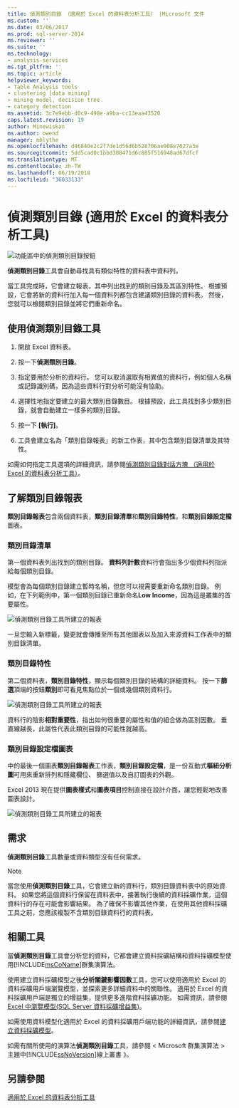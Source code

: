 ```yaml
---
title: 偵測類別目錄 （適用於 Excel 的資料表分析工具） |Microsoft 文件
ms.custom: ''
ms.date: 03/06/2017
ms.prod: sql-server-2014
ms.reviewer: ''
ms.suite: ''
ms.technology:
- analysis-services
ms.tgt_pltfrm: ''
ms.topic: article
helpviewer_keywords:
- Table Analysis tools
- clustering [data mining]
- mining model, decision tree
- category detection
ms.assetid: 3c7e9ebb-d0c9-498e-a9ba-cc13eaa43520
caps.latest.revision: 19
author: Minewiskan
ms.author: owend
manager: mblythe
ms.openlocfilehash: d46840e2c2f7de1d56d6b528706ae908e7627a3e
ms.sourcegitcommit: 5dd5cad0c1bbd308471d6c885f516948ad67dfcf
ms.translationtype: MT
ms.contentlocale: zh-TW
ms.lasthandoff: 06/19/2018
ms.locfileid: "36033133"
---
```

# <a name="detect-categories-table-analysis-tools-for-excel"></a>偵測類別目錄 (適用於 Excel 的資料表分析工具)
  ![功能區中的偵測類別目錄按鈕](media/tat-detectcat.gif "功能區中的 偵測類別目錄按鈕")  
  
 **偵測類別目錄**工具會自動尋找具有類似特性的資料表中資料列。  
  
 當工具完成時，它會建立報表，其中列出找到的類別目錄及其區別特性。 根據預設，它會將新的資料行加入每一個資料列都包含建議類別目錄的資料表。 然後，您就可以檢閱類別目錄並將它們重新命名。  
  
## <a name="using-the-detect-categories-tool"></a>使用偵測類別目錄工具  
  
1.  開啟 Excel 資料表。  
  
2.  按一下**偵測類別目錄**。  
  
3.  指定要用於分析的資料行。 您可以取消選取有相異值的資料行，例如個人名稱或記錄識別碼，因為這些資料行對分析可能沒有協助。  
  
4.  選擇性地指定要建立的最大類別目錄數目。 根據預設，此工具找到多少類別目錄，就會自動建立一樣多的類別目錄。  
  
5.  按一下 **[執行]**。  
  
6.  工具會建立名為「類別目錄報表」的新工作表，其中包含類別目錄清單及其特性。  
  
 如需如何指定工具選項的詳細資訊，請參閱[偵測類別目錄對話方塊 （適用於 Excel 的資料表分析工具）](detect-categories-table-analysis-tools-for-excel.md)。  
  
## <a name="understanding-the-categories-report"></a>了解類別目錄報表  
 **類別目錄報表**包含兩個資料表，**類別目錄清單**和**類別目錄特性**，和**類別目錄設定檔**圖表。  
  
### <a name="category-list"></a>類別目錄清單  
 第一個資料表列出找到的類別目錄。 **資料列計數**資料行會指出多少個資料列指派給每個類別目錄。  
  
 模型會為每個類別目錄建立暫時名稱，但您可以視需要重新命名類別目錄。 例如，在下列範例中，第一個類別目錄已重新命名**Low Income**，因為這是叢集的首要屬性。  
  
 ![偵測類別目錄工具所建立的報表](media/dm13-tat-detectcat-report1.gif "偵測類別目錄工具所建立的報表")  
  
 一旦您輸入新標籤，變更就會傳播至所有其他圖表以及加入來源資料工作表中的類別目錄清單。  
  
### <a name="category-characteristics"></a>類別目錄特性  
 第二個資料表，**類別目錄特性**，顯示每個類別目錄的結構的詳細資料。 按一下**篩選**頂端的按鈕**類別**即可看見焦點位於一個或幾個類別資料行。  
  
 ![偵測類別目錄工具所建立的報表](media/dm13-tat-detectcat-report2.gif "偵測類別目錄工具所建立的報表")  
  
 資料行的陰影**相對重要性**，指出如何很重要的屬性和值的組合做為區別因數。 垂直線越長，此屬性代表此類別目錄的可能性就越高。  
  
### <a name="categories-profile-chart"></a>類別目錄設定檔圖表  
 中的最後一個圖表**類別目錄報表**工作表，**類別目錄設定檔**，是一份互動式**樞紐分析圖**可用來重新排列和隱藏欄位、 篩選值以及自訂圖表的外觀。  
  
 Excel 2013 現在提供**圖表樣式**和**圖表項目**控制直接在設計介面，讓您輕鬆地改善圖表設計。  
  
 ![偵測類別目錄工具所建立的報表](media/dm13-tat-detectcat-report3.gif "偵測類別目錄工具所建立的報表")  
  
## <a name="requirements"></a>需求  
 **偵測類別目錄**工具數量或資料類型沒有任何需求。  
  
> [!NOTE]  
>  當您使用**偵測類別目錄**工具，它會建立新的資料行，類別目錄資料表中的原始資料。 如果您將這個資料行保留在資料表中，接著執行後續的資料採礦作業，這個資料行的存在可能會影響結果。 為了確保不影響其他作業，在使用其他資料採礦工具之前，您應該複製不含類別目錄資料行的資料表。  
  
## <a name="related-tools"></a>相關工具  
 當**偵測類別目錄**工具會分析您的資料，它都會建立資料採礦結構和資料採礦模型使用[!INCLUDE[msCoName](../includes/msconame-md.md)]群集演算法。  
  
 使用建立資料採礦模型之後**分析關鍵影響因數**工具，您可以使用適用於 Excel 的資料採礦用戶端瀏覽模型，並探索更多詳細資料中的關聯性。 適用於 Excel 的資料採礦用戶端是獨立的增益集，提供更多進階資料採礦功能。 如需資訊，請參閱[Excel 中瀏覽模型&#40;SQL Server 資料採礦增益集&#41;](browsing-models-in-excel-sql-server-data-mining-add-ins.md)。  
  
 如需使用資料模型化適用於 Excel 的資料採礦用戶端功能的詳細資訊，請參閱[建立資料採礦模型](creating-a-data-mining-model.md)。  
  
 如需有關所使用的演算法**偵測類別目錄**工具，請參閱 < Microsoft 群集演算法 > 主題中[!INCLUDE[ssNoVersion](../includes/ssnoversion-md.md)]線上叢書 》。  
  
## <a name="see-also"></a>另請參閱  
 [適用於 Excel 的資料表分析工具](table-analysis-tools-for-excel.md)  
  
  